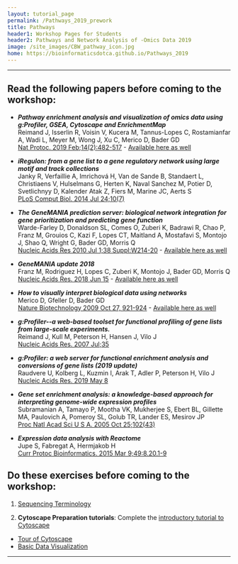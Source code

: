 ```yaml
---
layout: tutorial_page
permalink: /Pathways_2019_prework
title: Pathways
header1: Workshop Pages for Students
header2: Pathways and Network Analysis of -Omics Data 2019
image: /site_images/CBW_pathway_icon.jpg
home: https://bioinformaticsdotca.github.io/Pathways_2019
---
```


***

## Read the following papers before coming to the workshop:

  * ***Pathway enrichment analysis and visualization of omics data using g:Profiler, GSEA, Cytoscape and EnrichmentMap***<BR>
Reimand J, Isserlin R, Voisin V, Kucera M, Tannus-Lopes C, Rostamianfar A, Wadi L, Meyer M, Wong J, Xu C, Merico D, Bader GD <BR>
[Nat Protoc. 2019 Feb;14(2):482-517](https://www.nature.com/articles/s41596-018-0103-9) - [Available here as well](http://baderlab.org/Publications#EM_2019)
  
  * ***iRegulon: from a gene list to a gene regulatory network using large motif and track collections***<BR>Janky R, Verfaillie A, Imrichová H, Van de Sande B, Standaert L, Christiaens V, Hulselmans G, Herten K, Naval Sanchez M, Potier D, Svetlichnyy D, Kalender Atak Z, Fiers M, Marine JC, Aerts S<BR>[PLoS Comput Biol. 2014 Jul 24;10(7)](https://journals.plos.org/ploscompbiol/article?id=10.1371/journal.pcbi.1003731) 

  * ***The GeneMANIA prediction server: biological network integration for gene prioritization and predicting gene function***<BR>
Warde-Farley D, Donaldson SL, Comes O, Zuberi K, Badrawi R, Chao P, Franz M, Grouios C, Kazi F, Lopes CT, Maitland A, Mostafavi S, Montojo J, Shao Q, Wright G, Bader GD, Morris Q<BR>
[Nucleic Acids Res 2010 Jul 1;38 Suppl:W214-20](https://academic.oup.com/nar/article/38/suppl_2/W214/1126704) - [Available here as well](http://baderlab.org/Publications#GeneMANIA_original)
  
  * ***GeneMANIA update 2018***<BR>Franz M, Rodriguez H, Lopes C, Zuberi K, Montojo J, Bader GD, Morris Q<BR>
[Nucleic Acids Res. 2018 Jun 15](https://academic.oup.com/nar/article/46/W1/W60/5038280) - [Available here as well](http://baderlab.org/Publications#GeneMANIA_2018)
  
  * ***How to visually interpret biological data using networks***<BR>
Merico D, Gfeller D, Bader GD <BR>
[Nature Biotechnology 2009 Oct 27, 921-924](https://www.nature.com/articles/nbt.1567)  - [Available here as well](http://baderlab.org/Publications#interpret_networks)
  
  * ***g:Profiler--a web-based toolset for functional profiling of gene lists from large-scale experiments.***<BR>Reimand J, Kull M, Peterson H, Hansen J, Vilo J <BR> [Nucleic Acids Res. 2007 Jul;35](https://www.ncbi.nlm.nih.gov/pmc/articles/PMC1933153/)
  
  * ***g:Profiler: a web server for functional enrichment analysis and conversions of gene lists (2019 update)***<BR>Raudvere U, Kolberg L, Kuzmin I, Arak T, Adler P, Peterson H, Vilo J<BR>[Nucleic Acids Res. 2019 May 8](https://academic.oup.com/nar/advance-article/doi/10.1093/nar/gkz369/5486750)
  
  * ***Gene set enrichment analysis: a knowledge-based approach for interpreting genome-wide expression profiles***<BR>Subramanian A, Tamayo P, Mootha VK, Mukherjee S, Ebert BL, Gillette MA, Paulovich A, Pomeroy SL, Golub TR, Lander ES, Mesirov JP<BR>[Proc Natl Acad Sci U S A. 2005 Oct 25;102(43)](https://www.ncbi.nlm.nih.gov/pmc/articles/PMC1239896/)
  
  * ***Expression data analysis with Reactome***<BR>Jupe S, Fabregat A, Hermjakob H<BR>[Curr  Protoc Bioinformatics. 2015 Mar 9;49:8.20.1-9](https://www.ncbi.nlm.nih.gov/pmc/articles/PMC4407007/)
 
## Do these exercises before coming to the workshop:

  1. [Sequencing Terminology](http://www.ncbi.nlm.nih.gov/projects/genome/glossary.shtml)

  1.  **Cytoscape Preparation tutorials**: Complete the [introductory tutorial to Cytoscape](http://tutorials.cytoscape.org)
  
  * [Tour of Cytoscape](https://cytoscape.org/cytoscape-tutorials/protocols/tour-of-cytoscape/#/)
  * [Basic Data Visualization](https://cytoscape.org/cytoscape-tutorials/protocols/basic-data-visualization/#/)

***
